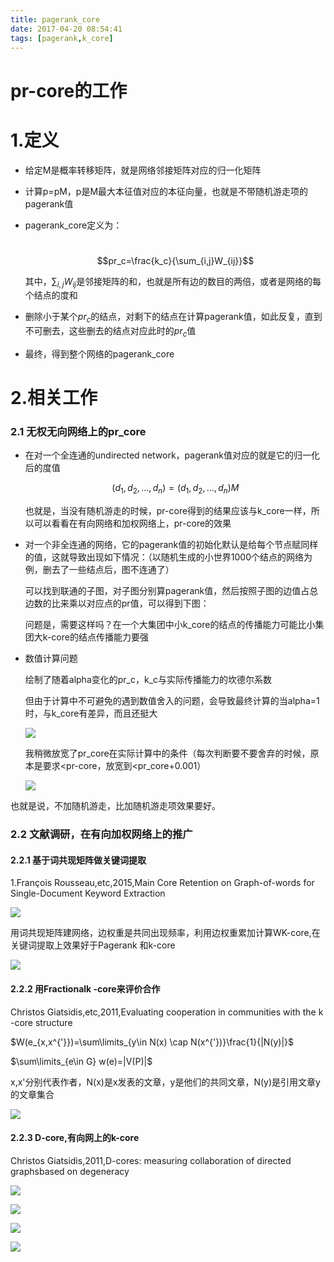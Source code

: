 ```yaml
---
title: pagerank_core
date: 2017-04-20 08:54:41
tags: [pagerank,k_core]
---
```


# pr-core的工作

# 1.定义

- 给定M是概率转移矩阵，就是网络邻接矩阵对应的归一化矩阵

- 计算p=pM，p是M最大本征值对应的本征向量，也就是不带随机游走项的pagerank值

- pagerank_core定义为：

  ​		$$pr_c=\frac{k_c}{\sum_{i,j}W_{ij}}$$

  其中，$\sum_{i,j}W_{ij}$是邻接矩阵的和，也就是所有边的数目的两倍，或者是网络的每个结点的度和

- 删除小于某个$pr_c$的结点，对剩下的结点在计算pagerank值，如此反复，直到不可删去，这些删去的结点对应此时的$pr_c$值

- 最终，得到整个网络的pagerank_core


# 2.相关工作

### 2.1 无权无向网络上的pr_core

- 在对一个全连通的undirected network，pagerank值对应的就是它的归一化后的度值

  $$(d_1,d_2,...,d_n)=(d_1,d_2,...,d_n)M$$

  也就是，当没有随机游走的时候，pr-core得到的结果应该与k_core一样，所以可以看看在有向网络和加权网络上，pr-core的效果

- 对一个非全连通的网络，它的pagerank值的初始化默认是给每个节点赋同样的值，这就导致出现如下情况：（以随机生成的小世界1000个结点的网络为例，删去了一些结点后，图不连通了）

  可以找到联通的子图，对子图分别算pagerank值，然后按照子图的边值占总边数的比来乘以对应点的pr值，可以得到下图：

  问题是，需要这样吗？在一个大集团中小k_core的结点的传播能力可能比小集团大k-core的结点传播能力要强

- 数值计算问题

  绘制了随着alpha变化的pr_c，k_c与实际传播能力的坎德尔系数

  但由于计算中不可避免的遇到数值舍入的问题，会导致最终计算的当alpha=1时，与k_core有差异，而且还挺大

  ![](http://imglf1.nosdn.127.net/img/Q20zbTVFMnRqRVdnejFseXNrd1BMcHNVcVdsZC80TGp3MWZDV004WjJUZG5kNDNtZ0dMZ25BPT0.png?imageView&thumbnail=1680x0&quality=96&stripmeta=0&type=jpg)

  我稍微放宽了pr_core在实际计算中的条件（每次判断要不要舍弃的时候，原本是要求<pr-core，放宽到<pr_core+0.001）

  ![](http://imglf1.nosdn.127.net/img/Q20zbTVFMnRqRVdnejFseXNrd1BMdVZWcHN6blJBenBXSDhwMGoxQVpBQUtpRlA4TFlJNVNRPT0.png?imageView&thumbnail=1680x0&quality=96&stripmeta=0&type=jpg)

也就是说，不加随机游走，比加随机游走项效果要好。



### 2.2 文献调研，在有向加权网络上的推广

#### 2.2.1 基于词共现矩阵做关键词提取

1.François Rousseau,etc,2015,Main Core Retention on Graph-of-words for Single-Document Keyword Extraction

![](http://imglf2.nosdn.127.net/img/Q20zbTVFMnRqRVd6K2hHSXN4KzNpcStXQWxzQjJyOWMyd0RIQU1ZbytyUDdsMnNVUXp4cldBPT0.png?imageView&thumbnail=1680x0&quality=96&stripmeta=0&type=jpg)

用词共现矩阵建网络，边权重是共同出现频率，利用边权重累加计算WK-core,在关键词提取上效果好于Pagerank 和k-core

![](http://imglf2.nosdn.127.net/img/Q20zbTVFMnRqRVd6K2hHSXN4KzNpdCtBdTJnSlNrOE9LZFk2dER0NVM0ZWlPZ1AyNEJQaklRPT0.png?imageView&thumbnail=1680x0&quality=96&stripmeta=0&type=jpg)





#### 2.2.2 用Fractionalk -core来评价合作

Christos Giatsidis,etc,2011,Evaluating cooperation in communities with the k -core structure

$W(e_{x,x^{'}})=\sum\limits_{y\in N(x) \cap N(x^{'})}\frac{1}{|N(y)|}$ 

$\sum\limits_{e\in G} w(e)=|V(P)|$

x,x'分别代表作者，N(x)是x发表的文章，y是他们的共同文章，N(y)是引用文章y的文章集合

![](http://imglf2.nosdn.127.net/img/Q20zbTVFMnRqRVd6K2hHSXN4KzNpcEo5ZVFmUTNLY3ZPYTBFNXpHVzhER3JaSXBkOHpjWWZ3PT0.png?imageView&thumbnail=500x0&quality=96&stripmeta=0&type=jpg)





#### 2.2.3 D-core,有向网上的k-core

Christos Giatsidis,2011,D-cores: measuring collaboration of directed graphsbased on degeneracy

![](http://imglf1.nosdn.127.net/img/Q20zbTVFMnRqRVd6K2hHSXN4KzNpaGpORlAxZ2NBMTR1dnppTWJxMnZSS3NRR3l0eUpGaEV3PT0.png?imageView&thumbnail=500x0&quality=96&stripmeta=0&type=jpg)

![](http://imglf2.nosdn.127.net/img/Q20zbTVFMnRqRVd6K2hHSXN4KzNpaXJHbE1VUHhMM2VXVFhEOEI3dll1am9aUjZXTWozbzdBPT0.png?imageView&thumbnail=500x0&quality=96&stripmeta=0&type=jpg)

![](http://imglf0.nosdn.127.net/img/Q20zbTVFMnRqRVd6K2hHSXN4KzNpc0J5Z0VDUTdYdkRlYkltVFNrWjRJWkZHZWEzU28wOXdnPT0.png?imageView&thumbnail=1680x0&quality=96&stripmeta=0&type=jpg)

![](http://imglf1.nosdn.127.net/img/Q20zbTVFMnRqRVd6K2hHSXN4KzNpdUgyS0xUeFEzM3BSQ1BCdUIrUWd1STNVU3RBSjJzZWJnPT0.png?imageView&thumbnail=1680x0&quality=96&stripmeta=0&type=jpg)